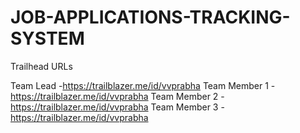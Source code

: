 # JOB-APPLICATIONS-TRACKING-SYSTEM

Trailhead URLs

Team Lead -https://trailblazer.me/id/vvprabha
Team Member 1 -https://trailblazer.me/id/vvprabha
Team Member 2 -https://trailblazer.me/id/vvprabha
Team Member 3 -https://trailblazer.me/id/vvprabha
